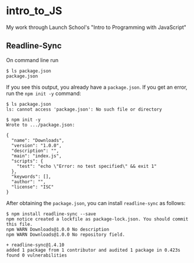 # intro_to_JS

My work through Launch School's "Intro to Programming with JavaScript"

## Readline-Sync ##

On command line run

```
$ ls package.json
package.json
```

If you see this output, you already have a `package.json`. If you get an error, run the `npm init -y` command:

```
$ ls package.json
ls: cannot access 'package.json': No such file or directory

$ npm init -y
Wrote to .../package.json:

{
  "name": "Downloads",
  "version": "1.0.0",
  "description": "",
  "main": "index.js",
  "scripts": {
    "test": "echo \"Error: no test specified\" && exit 1"
  },
  "keywords": [],
  "author": "",
  "license": "ISC"
}
```

After obtaining the `package.json`, you can install `readline-sync` as follows:

```
$ npm install readline-sync --save
npm notice created a lockfile as package-lock.json. You should commit this file.
npm WARN Downloads@1.0.0 No description
npm WARN Downloads@1.0.0 No repository field.

+ readline-sync@1.4.10
added 1 package from 1 contributor and audited 1 package in 0.423s
found 0 vulnerabilities
```
